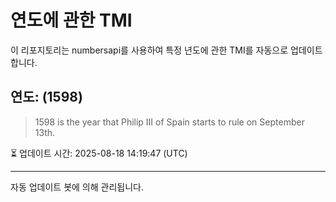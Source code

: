 
# 연도에 관한 TMI

이 리포지토리는 numbersapi를 사용하여 특정 년도에 관한 TMI를 자동으로 업데이트합니다.

## 연도: (1598)
> 1598 is the year that Philip III of Spain starts to rule on September 13th.

⏳ 업데이트 시간: 2025-08-18 14:19:47 (UTC)

---
자동 업데이트 봇에 의해 관리됩니다.
